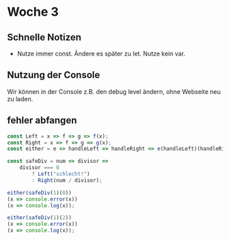 # Woche 3

## Schnelle Notizen

- Nutze immer const. Ändere es später zu let. Nutze kein var.

## Nutzung der Console

Wir können in der Console z.B. den debug level ändern, ohne Webseite neu zu laden.

## fehler abfangen

```javascript
const Left = x => f => g => f(x);
const Right = x => f => g => g(x);
const either = e => handleLeft => handleRight => e(handleLeft)(handleRight);

const safeDiv = num => divisor =>
    divisor === 0
        ? Left("schlecht!")
        : Right(num / divisor);

either(safeDiv(1)(0))
(x => console.error(x))
(x => console.log(x));

either(safeDiv(1)(2))
(x => console.error(x))
(x => console.log(x));
```